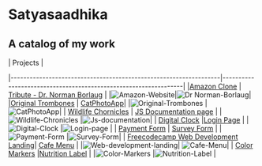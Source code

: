 # Satyasaadhika 
## A catalog of my work
 
|            Projects         |

|------------------------------------------------------------------|-----------------------------------------------------------------|
|[Amazon Clone](https://satyasaadhika.github.io/amazon-clone/)  | [Tribute - Dr. Norman Borlaug](https://satyasaadhika.github.io/tribute-page/) |
|![Amazon-Website](https://github.com/satyasaadhika/satyasaadhika.github.io/assets/106907193/9a71a75d-48a3-4921-b636-9737c40af2bc)|![Dr   Norman-Borlaug](https://github.com/satyasaadhika/satyasaadhika.github.io/assets/106907193/a5741b5a-45d6-4306-8873-12dfd97abdd7)|
|[Original Trombones](https://satyasaadhika.github.io/trombones/)  | [CatPhotoApp](https://satyasaadhika.github.io/cat-photos/)|
|![Original-Trombones](https://github.com/satyasaadhika/satyasaadhika.github.io/assets/106907193/f9bdec84-6648-4c98-abb1-ecb6dc8176b4) |![CatPhotoApp](https://github.com/satyasaadhika/satyasaadhika.github.io/assets/106907193/29416169-dfd9-4a6e-a01c-d088d0d54360)|
| [Wildlife Chornicles](https://satyasaadhika.github.io/wildlife/) | [JS Documentation page](https://satyasaadhika.github.io/documentation/) |
|![Wildlife-Chronicles](https://github.com/satyasaadhika/satyasaadhika.github.io/assets/106907193/171d5152-aea8-4fd2-b327-55afd1c966d1) |![Js-documentation](https://github.com/satyasaadhika/satyasaadhika.github.io/assets/106907193/85ec5157-3f1d-4b23-b428-cf076491b215)|
| [Digital Clock](https://satyasaadhika.github.io/digital-clock/)   |[Login Page](https://satyasaadhika.github.io/login-page/) |
|![Digital-Clock](https://github.com/satyasaadhika/satyasaadhika.github.io/assets/106907193/ef4a7d85-842e-47e2-a2a7-3bb33773733f) |![Login-page](https://github.com/satyasaadhika/satyasaadhika.github.io/assets/106907193/8713000f-703d-464f-b40b-65da88a89465) |
| [Payment Form](https://satyasaadhika.github.io/payment-form/)    | [Survey Form](https://satyasaadhika.github.io/form/)  |
|![Payment-Form](https://github.com/satyasaadhika/satyasaadhika.github.io/assets/106907193/36269714-121e-4710-98e9-7b504eb66025) |![Survey-Form](https://github.com/satyasaadhika/satyasaadhika.github.io/assets/106907193/8e02c9f8-e6b5-487d-9a81-d428541acc95)|
| [Freecodecamp Web Development Landing](https://satyasaadhika.github.io/freecodecamp-wd-landing/)| [Cafe Menu](https://satyasaadhika.github.io/cafe-menu/) |
|![Web-development-landing](https://github.com/satyasaadhika/satyasaadhika.github.io/assets/106907193/1358de36-8023-4ccb-9aba-419fe0971262)| ![Cafe-Menu](https://github.com/satyasaadhika/satyasaadhika.github.io/assets/106907193/9fc66923-60c3-4907-8634-fe3e45ababd6)|
| [Color Markers](https://satyasaadhika.github.io/color-markers/)  |[Nutrition Label](https://satyasaadhika.github.io/nutrition-label/)    |
|![Color-Markers](https://github.com/satyasaadhika/satyasaadhika.github.io/assets/106907193/3201a2f0-5941-4e7f-9c28-4aa8462e7e8b) |![Nutrition-Label](https://github.com/satyasaadhika/satyasaadhika.github.io/assets/106907193/f90a9522-9ec8-4f1c-be29-7b78da47d6e7) |






















